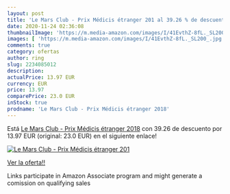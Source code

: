 ```yaml
---
layout: post
title: 'Le Mars Club - Prix Médicis étranger 201 al 39.26 % de descuento'
date: 2020-11-24 02:36:08
thumbnailImage: 'https://m.media-amazon.com/images/I/41EvthZ-8fL._SL200_.jpg'
images: [ 'https://m.media-amazon.com/images/I/41EvthZ-8fL._SL200_.jpg' ]
comments: true
category: ofertas
author: ring
slug: 2234085012
description:
actualPrice: 13.97 EUR
currency: EUR
price: 13.97
comparePrice: 23.0 EUR
inStock: true
prodname: 'Le Mars Club - Prix Médicis étranger 2018'
---
```


Está [Le Mars Club - Prix Médicis étranger 2018](https://www.amazon.fr/dp/2234085012/?tag=tolees0d-21) con 39.26 de descuento por 13.97 EUR (original: 23.0 EUR) en el siguiente enlace!

[![Le Mars Club - Prix Médicis étranger 201](https://m.media-amazon.com/images/I/41EvthZ-8fL._SL200_.jpg)](https://www.amazon.fr/dp/2234085012/?tag=tolees0d-21)

[Ver la oferta!!](https://www.amazon.fr/dp/2234085012/?tag=tolees0d-21)

Links participate in Amazon Associate program and might generate a comission on qualifying sales


